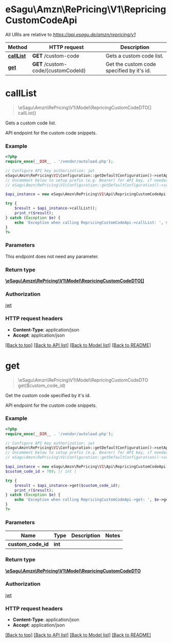# eSagu\Amzn\RePricing\V1\RepricingCustomCodeApi

All URIs are relative to *https://api.esagu.de/amzn/repricing/v1*

Method | HTTP request | Description
------------- | ------------- | -------------
[**callList**](RepricingCustomCodeApi.md#callList) | **GET** /custom-code | Gets a custom code list.
[**get**](RepricingCustomCodeApi.md#get) | **GET** /custom-code/{customCodeId} | Get the custom code specified by it&#39;s id.


# **callList**
> \eSagu\Amzn\RePricing\V1\Model\RepricingCustomCodeDTO[] callList()

Gets a custom code list.

API endpoint for the custom code snippets.

### Example
```php
<?php
require_once(__DIR__ . '/vendor/autoload.php');

// Configure API key authorization: jwt
eSagu\Amzn\RePricing\V1\Configuration::getDefaultConfiguration()->setApiKey('Authorization', 'YOUR_API_KEY');
// Uncomment below to setup prefix (e.g. Bearer) for API key, if needed
// eSagu\Amzn\RePricing\V1\Configuration::getDefaultConfiguration()->setApiKeyPrefix('Authorization', 'Bearer');

$api_instance = new eSagu\Amzn\RePricing\V1\Api\RepricingCustomCodeApi();

try {
    $result = $api_instance->callList();
    print_r($result);
} catch (Exception $e) {
    echo 'Exception when calling RepricingCustomCodeApi->callList: ', $e->getMessage(), PHP_EOL;
}
?>
```

### Parameters
This endpoint does not need any parameter.

### Return type

[**\eSagu\Amzn\RePricing\V1\Model\RepricingCustomCodeDTO[]**](../Model/RepricingCustomCodeDTO.md)

### Authorization

[jwt](../../README.md#jwt)

### HTTP request headers

 - **Content-Type**: application/json
 - **Accept**: application/json

[[Back to top]](#) [[Back to API list]](../../README.md#documentation-for-api-endpoints) [[Back to Model list]](../../README.md#documentation-for-models) [[Back to README]](../../README.md)

# **get**
> \eSagu\Amzn\RePricing\V1\Model\RepricingCustomCodeDTO get($custom_code_id)

Get the custom code specified by it's id.

API endpoint for the custom code snippets.

### Example
```php
<?php
require_once(__DIR__ . '/vendor/autoload.php');

// Configure API key authorization: jwt
eSagu\Amzn\RePricing\V1\Configuration::getDefaultConfiguration()->setApiKey('Authorization', 'YOUR_API_KEY');
// Uncomment below to setup prefix (e.g. Bearer) for API key, if needed
// eSagu\Amzn\RePricing\V1\Configuration::getDefaultConfiguration()->setApiKeyPrefix('Authorization', 'Bearer');

$api_instance = new eSagu\Amzn\RePricing\V1\Api\RepricingCustomCodeApi();
$custom_code_id = 789; // int | 

try {
    $result = $api_instance->get($custom_code_id);
    print_r($result);
} catch (Exception $e) {
    echo 'Exception when calling RepricingCustomCodeApi->get: ', $e->getMessage(), PHP_EOL;
}
?>
```

### Parameters

Name | Type | Description  | Notes
------------- | ------------- | ------------- | -------------
 **custom_code_id** | **int**|  |

### Return type

[**\eSagu\Amzn\RePricing\V1\Model\RepricingCustomCodeDTO**](../Model/RepricingCustomCodeDTO.md)

### Authorization

[jwt](../../README.md#jwt)

### HTTP request headers

 - **Content-Type**: application/json
 - **Accept**: application/json

[[Back to top]](#) [[Back to API list]](../../README.md#documentation-for-api-endpoints) [[Back to Model list]](../../README.md#documentation-for-models) [[Back to README]](../../README.md)

